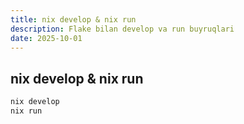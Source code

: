 ```yaml
---
title: nix develop & nix run
description: Flake bilan develop va run buyruqlari
date: 2025-10-01
---
```


## nix develop & nix run

<div class="my-md-content">

```bash
nix develop
nix run
```

</div>



